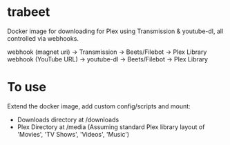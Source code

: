 # trabeet
Docker image for downloading for Plex using Transmission & youtube-dl, all
controlled via webhooks.

webhook (magnet uri) -> Transmission -> Beets/Filebot -> Plex Library
webhook (YouTube URL) -> youtube-dl -> Beets/Filebot -> Plex Library

# To use
Extend the docker image, add custom config/scripts and mount:

* Downloads directory at /downloads
* Plex Directory at /media (Assuming standard Plex library layout of 'Movies',
  'TV Shows', 'Videos', 'Music')
